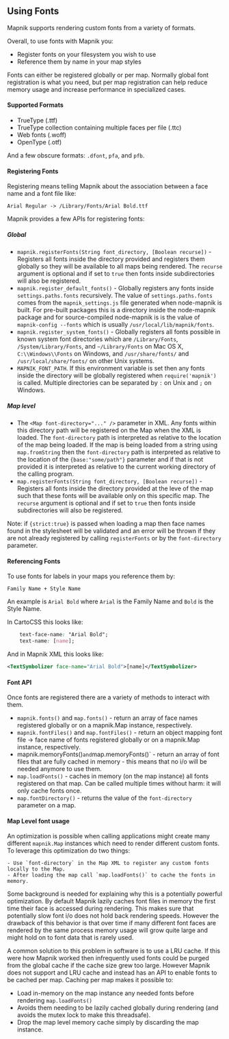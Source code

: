 ## Using Fonts

Mapnik supports rendering custom fonts from a variety of formats.

Overall, to use fonts with Mapnik you:

 - Register fonts on your filesystem you wish to use
 - Reference them by name in your map styles

Fonts can either be registered globally or per map. Normally global font registration is what you need, but per map registration can help reduce memory usage and increase performance in specialized cases.

#### Supported Formats

 - TrueType (.ttf)
 - TrueType collection containing multiple faces per file (.ttc)
 - Web fonts (.woff)
 - OpenType (.otf)

And a few obscure formats: `.dfont`, `pfa`, and `pfb`.

#### Registering Fonts

Registering means telling Mapnik about the association between a face name and a font file like:

    Arial Regular -> /Library/Fonts/Arial Bold.ttf

Mapnik provides a few APIs for registering fonts:

##### Global

 - `mapnik.registerFonts(String font_directory, [Boolean recurse])` - Registers all fonts inside the directory provided and registers them globally so they will be available to all maps being rendered. The `recurse` argument is optional and if set to `true` then fonts inside subdirectories will also be registered.
 - `mapnik.register_default_fonts()` -  Globally registers any fonts inside `settings.paths.fonts` recursively. The value of `settings.paths.fonts` comes from the `mapnik_settings.js` file generated when node-mapnik is built. For pre-built packages this is a directory inside the node-mapnik package and for source-compiled node-mapnik is is the value of `mapnik-config --fonts` which is usually `/usr/local/lib/mapnik/fonts`.
 - `mapnik.register_system_fonts()` - Globally registers all fonts possible in known system font directories which are `/Library/Fonts`, `/System/Library/Fonts`, and `~/Library/Fonts` on Mac OS X, `C:\\Windows\\Fonts` on Windows, and `/usr/share/fonts/` and `/usr/local/share/fonts/` on other Unix systems.
 - `MAPNIK_FONT_PATH`. If this environment variable is set then any fonts inside the directory will be globally registered when `require('mapnik')` is called. Multiple directories can be separated by `:` on Unix and `;` on Windows.

##### Map level

 - The `<Map font-directory="..." />` parameter in XML. Any fonts within this directory path will be registered on the Map when the XML is loaded. The `font-directory` path is interpreted as relative to the location of the map being loaded. If the map is being loaded from a string using `map.fromString` then the `font-directory` path is interpreted as relative to the location of the `{base:"some/path"}` parameter and if that is not provided it is interpreted as relative to the current working directory of the calling program.
 - `map.registerFonts(String font_directory, [Boolean recurse])` - Registers all fonts inside the directory provided at the leve of the map such that these fonts will be available only on this specific map. The `recurse` argument is optional and if set to `true` then fonts inside subdirectories will also be registered.

Note: if `{strict:true}` is passed when loading a map then face names found in the stylesheet will be validated and an error will be thrown if they are not already registered by calling `registerFonts` or by the `font-directory` parameter.

#### Referencing Fonts

To use fonts for labels in your maps you reference them by:

    Family Name + Style Name

An example is `Arial Bold` where `Arial` is the Family Name and `Bold` is the Style Name.

In CartoCSS this looks like:

```css
    text-face-name: "Arial Bold";
    text-name: [name];
```

And in Mapnik XML this looks like:

```xml
<TextSymbolizer face-name="Arial Bold">[name]</TextSymbolizer>
```

#### Font API

Once fonts are registered there are a variety of methods to interact with them.

- `mapnik.fonts()` and `map.fonts()` - return an array of face names registered globally or on a mapnik.Map instance, respectively.
- `mapnik.fontFiles()` and `map.fontFiles()` - return an object mapping font file -> face name of fonts registered globally or on a mapnik.Map instance, respectively.
- mapnik.memoryFonts()` and `map.memoryFonts()` - return an array of font files that are fully cached in memory - this means that no i/o will be needed anymore to use them.
- `map.loadFonts()` - caches in memory (on the map instance) all fonts registered on that map. Can be called multiple times without harm: it will only cache fonts once.
- `map.fontDirectory()` - returns the value of the `font-directory` parameter on a map.

#### Map Level font usage

An optimization is possible when calling applications might create many different `mapnik.Map` instances which need to render different custom fonts. To leverage this optimization do two things:

    - Use `font-directory` in the Map XML to register any custom fonts locally to the Map.
    - After loading the map call `map.loadFonts()` to cache the fonts in memory.

Some background is needed for explaining why this is a potentially powerful optimization. By default Mapnik lazily caches font files in memory the first time their face is accessed during rendering. This makes sure that potentially slow font i/o does not hold back rendering speeds. However the drawback of this behavior is that over time if many different font faces are rendered by the same process memory usage will grow quite large and might hold on to font data that is rarely used.

A common solution to this problem in software is to use a LRU cache. If this were how Mapnik worked then  infrequently used fonts could be purged from the global cache if the cache size grew too large. However Mapnik does not support and LRU cache and instead has an API to enable fonts to be cached per map. Caching per map makes it possible to:

  - Load in-memory on the map instance any needed fonts before rendering `map.loadFonts()`
  - Avoids them needing to be lazily cached globally during rendering (and avoids the mutex lock to make this threadsafe).
  - Drop the map level memory cache simply by discarding the map instance.


